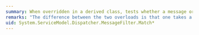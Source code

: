 ```yaml
---
summary: When overridden in a derived class, tests whether a message or a buffered message satisfies the criteria of a filter.
remarks: "The difference between the two overloads is that one takes a <xref:System.ServiceModel.Channels.Message> parameter and is not permitted to examine the body. The other takes a <xref:System.ServiceModel.Channels.MessageBuffer> parameter and can examine any part of the message. Message headers are automatically buffered and can be inspected by a filter without being consumed. But if the body is to be inspected by a filter, then the entire message must be buffered because an unbuffered message body can be consumed by a query and its contents destroyed.  \n  \n Use <xref:System.ServiceModel.Dispatcher.MessageFilter.Match%2A> if examination of the body is not required. Use <xref:System.ServiceModel.Dispatcher.MessageFilter.Match%2A> if examination of the message body is required."
uid: System.ServiceModel.Dispatcher.MessageFilter.Match*
---
```

